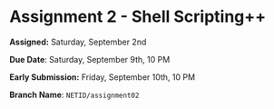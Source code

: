 # Assignment 2 - Shell Scripting++

**Assigned:** Saturday, September 2nd

**Due Date**: Saturday, September 9th, 10 PM

**Early Submission:** Friday, September 10th, 10 PM

**Branch Name**: `NETID/assignment02`

